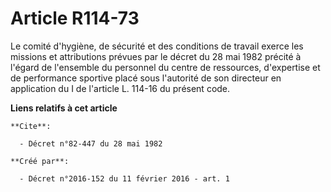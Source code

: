 # Article R114-73

Le comité d'hygiène, de sécurité et des conditions de travail exerce les missions et attributions prévues par le décret du 28
mai 1982 précité à l'égard de l'ensemble du personnel du centre de ressources, d'expertise et de performance sportive placé
sous l'autorité de son directeur en application du I de l'article L. 114-16 du présent code.

**Liens relatifs à cet article**

	**Cite**:

	  - Décret n°82-447 du 28 mai 1982

	**Créé par**:

	  - Décret n°2016-152 du 11 février 2016 - art. 1
